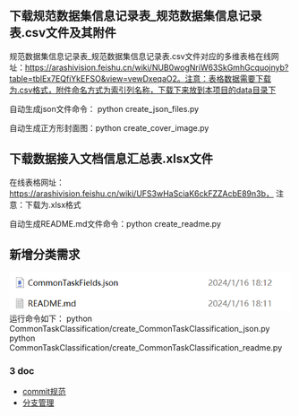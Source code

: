 ## 下载规范数据集信息记录表_规范数据集信息记录表.csv文件及其附件
规范数据集信息记录表_规范数据集信息记录表.csv文件对应的多维表格在线网址：https://arashivision.feishu.cn/wiki/NUB0wogNriW63SkGmhGcquojnyb?table=tblEx7EQfiYkEFSO&view=vewDxeqaO2。注意：表格数据需要下载为.csv格式，附件命名方式为索引列名称，下载下来放到本项目的data目录下

自动生成json文件命令： python create_json_files.py

自动生成正方形封面图：python create_cover_image.py


## 下载数据接入文档信息汇总表.xlsx文件
在线表格网址：https://arashivision.feishu.cn/wiki/UFS3wHaSciaK6ckFZZAcbE89n3b， 注意：下载为.xlsx格式

自动生成README.md文件命令：python create_readme.py



## 新增分类需求
![Alt text](image.png)
运行命令如下：
python CommonTaskClassification/create_CommonTaskClassification_json.py
python CommonTaskClassification/create_CommonTaskClassification_readme.py



### 3 doc
- [commit规范](doc/git_commit_message.md)
- [分支管理](doc/branch_management_specification.md)







